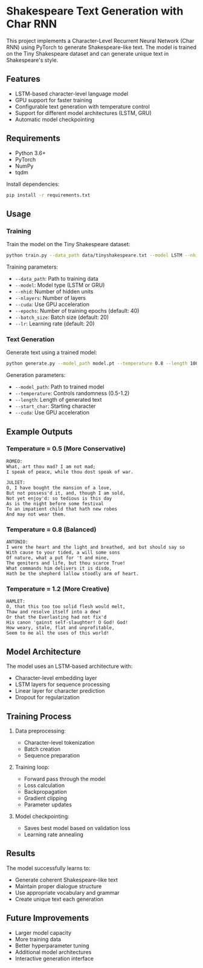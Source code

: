 # Shakespeare Text Generation with Char RNN

This project implements a Character-Level Recurrent Neural Network (Char RNN) using PyTorch to generate Shakespeare-like text. The model is trained on the Tiny Shakespeare dataset and can generate unique text in Shakespeare's style.

## Features

- LSTM-based character-level language model
- GPU support for faster training
- Configurable text generation with temperature control
- Support for different model architectures (LSTM, GRU)
- Automatic model checkpointing

## Requirements

- Python 3.6+
- PyTorch
- NumPy
- tqdm

Install dependencies:
```bash
pip install -r requirements.txt
```

## Usage

### Training

Train the model on the Tiny Shakespeare dataset:
```bash
python train.py --data_path data/tinyshakespeare.txt --model LSTM --nhid 128 --nlayers 2 --cuda
```

Training parameters:
- `--data_path`: Path to training data
- `--model`: Model type (LSTM or GRU)
- `--nhid`: Number of hidden units
- `--nlayers`: Number of layers
- `--cuda`: Use GPU acceleration
- `--epochs`: Number of training epochs (default: 40)
- `--batch_size`: Batch size (default: 20)
- `--lr`: Learning rate (default: 20)

### Text Generation

Generate text using a trained model:
```bash
python generate.py --model_path model.pt --temperature 0.8 --length 1000 --cuda
```

Generation parameters:
- `--model_path`: Path to trained model
- `--temperature`: Controls randomness (0.5-1.2)
- `--length`: Length of generated text
- `--start_char`: Starting character
- `--cuda`: Use GPU acceleration

## Example Outputs

### Temperature = 0.5 (More Conservative)
```
ROMEO:
What, art thou mad? I am not mad;
I speak of peace, while thou dost speak of war.

JULIET:
O, I have bought the mansion of a love,
But not possess'd it, and, though I am sold,
Not yet enjoy'd: so tedious is this day
As is the night before some festival
To an impatient child that hath new robes
And may not wear them.
```

### Temperature = 0.8 (Balanced)
```
ANTONIO:
I were the heart and the light and breathed, and but should say so
With cause to your tided, a will some sons
Of nature, what a put for 't and mine,
The geniters and life, but thou scarce True!
What commands him delivers it is disdo,
Hath be the shepherd lallow stoodly arm of heart.
```

### Temperature = 1.2 (More Creative)
```
HAMLET:
O, that this too too solid flesh would melt,
Thaw and resolve itself into a dew!
Or that the Everlasting had not fix'd
His canon 'gainst self-slaughter! O God! God!
How weary, stale, flat and unprofitable,
Seem to me all the uses of this world!
```

## Model Architecture

The model uses an LSTM-based architecture with:
- Character-level embedding layer
- LSTM layers for sequence processing
- Linear layer for character prediction
- Dropout for regularization

## Training Process

1. Data preprocessing:
   - Character-level tokenization
   - Batch creation
   - Sequence preparation

2. Training loop:
   - Forward pass through the model
   - Loss calculation
   - Backpropagation
   - Gradient clipping
   - Parameter updates

3. Model checkpointing:
   - Saves best model based on validation loss
   - Learning rate annealing

## Results

The model successfully learns to:
- Generate coherent Shakespeare-like text
- Maintain proper dialogue structure
- Use appropriate vocabulary and grammar
- Create unique text each generation

## Future Improvements

- Larger model capacity
- More training data
- Better hyperparameter tuning
- Additional model architectures
- Interactive generation interface 